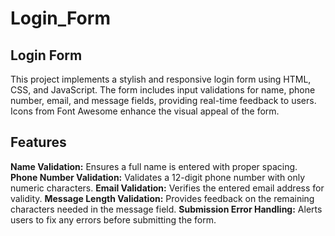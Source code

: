 # Login_Form
<h2>Login Form</h2>
<p>This project implements a stylish and responsive login form using HTML, CSS, and JavaScript. The form includes input validations for name, phone number, email, and message fields, providing real-time feedback to users. Icons from Font Awesome enhance the visual appeal of the form.</p>

<h2>Features</h2>
<b>Name Validation:</b> Ensures a full name is entered with proper spacing.
<b>Phone Number Validation:</b> Validates a 12-digit phone number with only numeric characters.
<b>Email Validation:</b> Verifies the entered email address for validity.
<b>Message Length Validation:</b> Provides feedback on the remaining characters needed in the message field.
<b>Submission Error Handling:</b> Alerts users to fix any errors before submitting the form.
